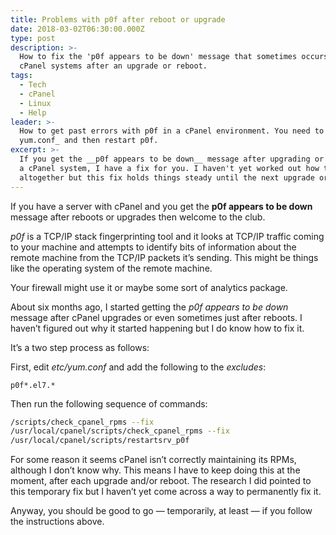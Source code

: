 ```yaml
---
title: Problems with p0f after reboot or upgrade
date: 2018-03-02T06:30:00.000Z
type: post
description: >-
  How to fix the 'p0f appears to be down' message that sometimes occurs on
  cPanel systems after an upgrade or reboot.
tags:
  - Tech
  - cPanel
  - Linux
  - Help
leader: >-
  How to get past errors with p0f in a cPanel environment. You need to _edit
  yum.conf_ and then restart p0f.
excerpt: >-
  If you get the __p0f appears to be down__ message after upgrading or rebooting
  a cPanel system, I have a fix for you. I haven't yet worked out how to stop it
  altogether but this fix holds things steady until the next upgrade or reboot.
---
```

If you have a server with cPanel and you get the **p0f appears to be down** message after reboots or upgrades then welcome to the club.

_p0f_ is a TCP/IP stack fingerprinting tool and it looks at TCP/IP traffic coming to your machine and attempts to identify bits of information about the remote machine from the TCP/IP packets it’s sending. This might be things like the operating system of the remote machine.

Your firewall might use it or maybe some sort of analytics package.

About six months ago, I started getting the _p0f appears to be down_ message after cPanel upgrades or even sometimes just after reboots. I haven’t figured out why it started happening but I do know how to fix it. 

It’s a two step process as follows:

First, edit _etc/yum.conf_ and add the following to the _excludes_:

`p0f*.el7.*`

Then run the following sequence of commands:

```bash
/scripts/check_cpanel_rpms --fix
/usr/local/cpanel/scripts/check_cpanel_rpms --fix
/usr/local/cpanel/scripts/restartsrv_p0f
```

For some reason it seems cPanel isn’t correctly maintaining its RPMs, although I don’t know why. This means I have to keep doing this at the moment, after each upgrade and/or reboot. The research I did pointed to this temporary fix but I haven’t yet come across a way to permanently fix it.

Anyway, you should be good to go — temporarily, at least — if you follow the instructions above.

